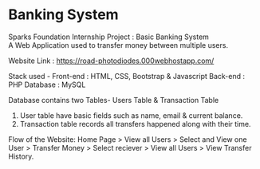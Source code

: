 # Banking System
Sparks Foundation Internship Project : Basic Banking System  
A Web Application used to transfer money between multiple users.  

Website Link : https://road-photodiodes.000webhostapp.com/

Stack used - 
Front-end : HTML, CSS, Bootstrap & Javascript 
Back-end : PHP 
Database : MySQL   

Database contains two Tables- Users Table & Transaction Table 
1. User table have basic fields such as name, email & current balance. 
2. Transaction table records all transfers happened along with their time.  

Flow of the Website: Home Page > View all Users > Select and View one User > Transfer Money > Select reciever > View all Users > View Transfer History.
